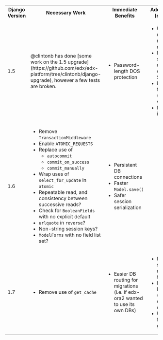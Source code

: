 <table>
<tbody>
<tr>
<th>Django Version</th>
<th>Necessary Work</th>
<th>Immediate Benefits</th>
<th>Additional Benefits (requires work)</th></tr>
<tr>
<td>1.5</td>
<td>@clintonb has done [some work on the 1.5 upgrade](https://github.com/edx/edx-platform/tree/clintonb/django-upgrade), however a few tests are broken.</td>
<td>
<ul>
<li>Password-length DOS protection</li></ul></td>
<td>
<ul>
<li>Use configurable user model to remove first/last name fields</li>
<li>Field subset saves to only update grades on courseware StudentModel</li>
<li>Easier logging of failed logins (new django signal)</li>
<li>Multi-column indexes</li></ul></td></tr>
<tr>
<td>1.6</td>
<td>
<ul>
<li>Remove <code>TransactionMiddleware</code></li>
<li>Enable <code>ATOMIC_REQUESTS</code></li>
<li>Replace use of<br />
<ul>
<li><code>autocommit</code></li>
<li><code>commit_on_success</code></li>
<li><code>commit_manually</code></li></ul></li>
<li>Wrap uses of <code>select_for_update</code> in <code>atomic</code></li>
<li>Repeatable read, and consistency between successive reads?</li>
<li>Check for <code>BooleanFields</code> with no explicit default</li>
<li><code>urlquote</code> in <code>reverse</code>?</li>
<li>Non-string session keys?</li>
<li><code>ModelForms</code> with no field list set?</li></ul></td>
<td>
<ul>
<li>Persistent DB connections</li>
<li>Faster <code>Model.save()</code></li>
<li>Safer session serialization</li></ul></td>
<td>&nbsp;</td></tr>
<tr>
<td colspan="1">1.7</td>
<td colspan="1">
<ul>
<li>Remove use of <code>get_cache</code></li></ul></td>
<td colspan="1">
<ul>
<li>Easier DB routing for migrations (i.e. if edx-ora2 wanted to use its own DBs)</li></ul></td>
<td colspan="1">
<ul>
<li>New, better schema migration framework</li>
<li>Built-in app loading startup (can remove custom <code>startup</code> code)</li>
<li>Update_or_create for writing grades to CSM</li></ul></td></tr></tbody></table>